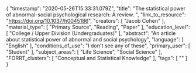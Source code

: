 {
    "timestamp": "2020-05-26T15:33:31.079Z",
    "title": "The statistical power of abnormal-social psychological research: A review. ",
    "link_to_resource": "https://doi.org/10.1037/h0045186",
    "creators": [
        "Jacob Cohen"
    ],
    "material_type": [
        "Primary Source",
        "Reading",
        "Paper"
    ],
    "education_level": [
        "College / Upper Division (Undergraduates)"
    ],
    "abstract": "An article about statistical power of abnormal and social psychology",
    "language": [
        "English"
    ],
    "conditions_of_use": "I don't see any of these",
    "primary_user": [
        "Student"
    ],
    "subject_areas": [
        "Life Science",
        "Social Science"
    ],
    "FORRT_clusters": [
        "Conceptual and Statistical Knowledge"
    ],
    "tags": [
        ""
    ]
}